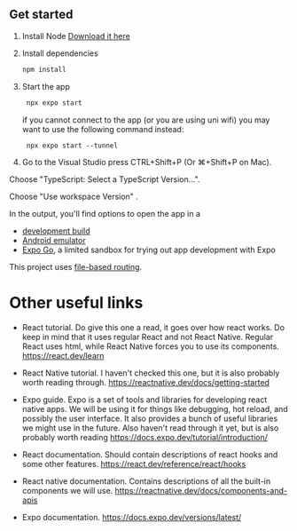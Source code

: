 ## Get started
1. Install Node
   [Download it here](https://nodejs.org/en/download)

2. Install dependencies

   ```bash
   npm install
   ```

3. Start the app

   ```bash
    npx expo start
   ```

   if you cannot connect to the app (or you are using uni wifi) you may want to use the following command instead:
   ```
    npx expo start --tunnel
   ```

4. Go to the Visual Studio press CTRL+Shift+P (Or ⌘+Shift+P on Mac).

Choose "TypeScript: Select a TypeScript Version...".

Choose "Use workspace Version" .

In the output, you'll find options to open the app in a

- [development build](https://docs.expo.dev/develop/development-builds/introduction/)
- [Android emulator](https://docs.expo.dev/workflow/android-studio-emulator/)
- [Expo Go](https://expo.dev/go), a limited sandbox for trying out app development with Expo



This project uses [file-based routing](https://docs.expo.dev/router/introduction).


# Other useful links

- React tutorial. Do give this one a read, it goes over how react works. Do keep in mind that it uses regular React and not React Native. Regular React uses html, while React Native forces you to use its components. https://react.dev/learn

- React Native tutorial. I haven't checked this one, but it is also probably worth reading through. https://reactnative.dev/docs/getting-started

- Expo guide. Expo is a set of tools and libraries for developing react native apps. We will be using it for things like debugging, hot reload, and possibly the user interface. It also provides a bunch of useful libraries we might use in the future. Also haven't read through it yet, but is also probably worth reading https://docs.expo.dev/tutorial/introduction/

- React documentation. Should contain descriptions of react hooks and some other features. https://react.dev/reference/react/hooks

- React native documentation. Contains descriptions of all the built-in components we will use. https://reactnative.dev/docs/components-and-apis

- Expo documentation. https://docs.expo.dev/versions/latest/
